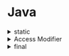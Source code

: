 # Java

<details>
<summary>static</summary>
static 키워드를 통해, 정적 변수 및 정적 메소드를 사용할 수 있다.

정적 변수와 정적 메소드는 프로그램 시작 시점에 메모리에 한번 할당되어, 프로그램이 종료되는 시점에 메모리에서 해제된다.

일반적으로 new 키워드로 생성된 객체들은 heap영역에 생성되어, Garvage Collector (GC)에 관리를 받는다. 반대로, static 키워드로 static 영역에 생성된 메모리는 GC의 관리를 받지 않는다.
(이때 class들도 static 영역에 생성된다.)
</details>

<details>
<summary>Access Modifier</summary>
접근 제한자 혹은 접근 지정자

클래스, 인터페이스 혹은 멤버에 대한 접근을 제한하기 위해 사용되는 키워드이다.

public, protected, private이 있고, 아무 제한자가 사용되지 않았을 때 사용되는 default 제한자가 존재한다.

* public [클래스 / 멤버]: 외부 클래스가 자유롭게 사용 가능하다.
* protected [멤버]: 같은 패키지 (클래스들의 모음) 혹은 자식 클래스에서 사용 가능하다. (부모 클래스는 사용하지 못한다는 의미)
* private [멤버]: 외부에서 사용할 수 없다.
* default [클래스 / 멤버]: 같은 패키지에 소속된 클래스만 사용할 수 있다.

Java는 객체지향언어로, private 멤버 선언을 지향해야 한다.


</details>

<details>
<summary>final</summary>
  <p>java에서 사용되는 키워드. 무언가를 제한할 때 사용된다. 변수, 매서드, 클래스에서 사용이 가능하며 각각에 따라 의미가 조금씩 다르다.</p>

* 변수: 값 수정을 제한한다. 따라서 초기화 값이 반드시 필요하다. 클래스의 맴버 변수라면, 생성자 혹은 static 블록을 통한 초기화까지는 허용한다.
* 메서드: override를 제한한다. 상속받은 클래스에서 해당 매서드를 수정해서 사용하지 못하도록 한다.
* 클래스: 상속을 제한한다. 다른 클래스에서 상속하여 재정의하지 못하도록 한다. 


</details>
